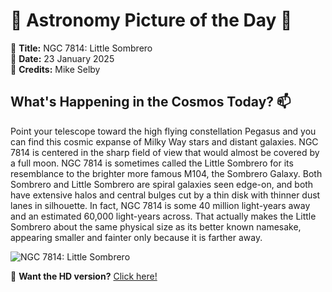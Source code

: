 # 🌌 **Astronomy Picture of the Day** 🌌

🔭 **Title:** NGC 7814: Little Sombrero  
📅 **Date:** 23 January 2025  
📸 **Credits:** Mike Selby  

## **What's Happening in the Cosmos Today?** 📫

Point your telescope toward the high flying constellation Pegasus and you can find this cosmic expanse of Milky Way stars and distant galaxies. NGC 7814 is centered in the sharp field of view that would almost be covered by a full moon. NGC 7814 is sometimes called the Little Sombrero for its resemblance to the brighter more famous M104, the Sombrero Galaxy. Both Sombrero and Little Sombrero are spiral galaxies seen edge-on, and both have extensive halos and central bulges cut by a thin disk with thinner dust lanes in silhouette. In fact, NGC 7814 is some 40 million light-years away and an estimated 60,000 light-years across. That actually makes the Little Sombrero about the same physical size as its better known namesake, appearing smaller and fainter only because it is farther away.


![NGC 7814: Little Sombrero](https://apod.nasa.gov/apod/image/2501/NGC_7814_crop-rev-1_1024.jpg)

🌠 **Want the HD version?** [Click here!](https://apod.nasa.gov/apod/image/2501/NGC_7814_crop-rev-1.jpg)
